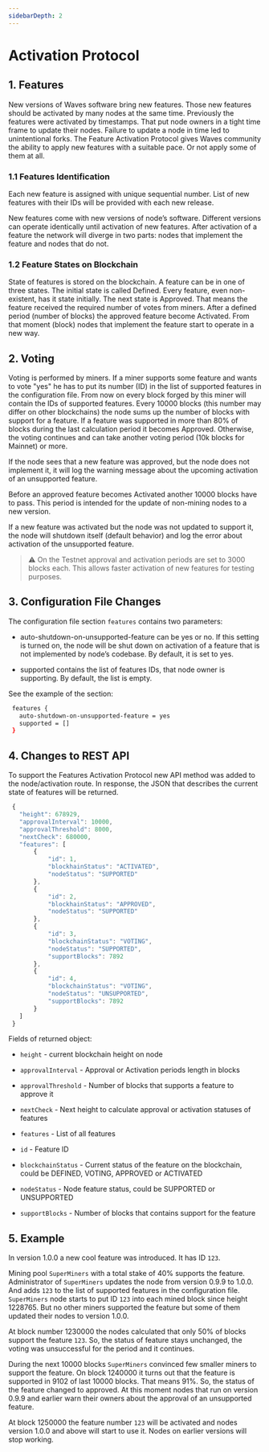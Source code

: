 ```yaml
---
sidebarDepth: 2
---
```


# Activation Protocol

## 1. Features

New versions of Waves software bring new features. Those new features should be activated by many nodes at the same time. Previously the features were activated by timestamps. That put node owners in a tight time frame to update their nodes. Failure to update a node in time led to unintentional forks. The Feature Activation Protocol gives Waves community the ability to apply new features with a suitable pace. Or not apply some of them at all.

### 1.1 Features Identification

Each new feature is assigned with unique sequential number. List of new features with their IDs will be provided with each new release.

New features come with new versions of node’s software. Different versions can operate identically until activation of new features. After activation of a feature the network will diverge in two parts: nodes that implement the feature and nodes that do not.

### 1.2 Feature States on Blockchain

State of features is stored on the blockchain. A feature can be in one of three states. The initial state is called Defined. Every feature, even non-existent, has it state initially. The next state is Approved. That means the feature received the required number of votes from miners. After a defined period \(number of blocks\) the approved feature become Activated. From that moment \(block\) nodes that implement the feature start to operate in a new way.

## 2. Voting

Voting is performed by miners. If a miner supports some feature and wants to vote "yes" he has to put its number \(ID\) in the list of supported features in the configuration file. From now on every block forged by this miner will contain the IDs of supported features. Every 10000 blocks \(this number may differ on other blockchains\) the node sums up the number of blocks with support for a feature. If a feature was supported in more than 80% of blocks during the last calculation period it becomes Approved. Otherwise, the voting continues and can take another voting period \(10k blocks for Mainnet\) or more.

If the node sees that a new feature was approved, but the node does not implement it, it will log the warning message about the upcoming activation of an unsupported feature.

Before an approved feature becomes Activated another 10000 blocks have to pass. This period is intended for the update of non-mining nodes to a new version.

If a new feature was activated but the node was not updated to support it, the node will shutdown itself \(default behavior\) and log the error about activation of the unsupported feature.

> :warning: On the Testnet approval and activation periods are set to 3000 blocks each. This allows faster activation of new features for testing purposes.

## 3. Configuration File Changes

The configuration file section `features` contains two parameters:

* auto-shutdown-on-unsupported-feature can be yes or no. If this setting is turned on, the node will be shut down on activation of a feature that is not implemented by node’s codebase. By default, it is set to yes.

* supported contains the list of features IDs, that node owner is supporting. By default, the list is empty.

See the example of the section:

```bash
 features {
   auto-shutdown-on-unsupported-feature = yes
   supported = []
 }
```

## 4. Changes to REST API

To support the Features Activation Protocol new API method was added to the node/activation route. In response, the JSON that describes the current state of features will be returned.

```js
 {
   "height": 678929,
   "approvalInterval": 10000,
   "approvalThreshold": 8000,
   "nextCheck": 680000,
   "features": [
       {
           "id": 1,
           "blockhainStatus": "ACTIVATED",
           "nodeStatus": "SUPPORTED"
       },
       {
           "id": 2,
           "blockhainStatus": "APPROVED",
           "nodeStatus": "SUPPORTED"
       },
       {
           "id": 3,
           "blockchainStatus": "VOTING",
           "nodeStatus": "SUPPORTED",
           "supportBlocks": 7892
       },
       {
           "id": 4,
           "blockchainStatus": "VOTING",
           "nodeStatus": "UNSUPPORTED",
           "supportBlocks": 7892
       }
   ]
 }
```

Fields of returned object:

* `height` - current blockchain height on node

* `approvalInterval` - Approval or Activation periods length in blocks

* `approvalThreshold` - Number of blocks that supports a feature to approve it

* `nextCheck` - Next height to calculate approval or activation statuses of features

* `features` - List of all features

* `id` - Feature ID

* `blockchainStatus` - Current status of the feature on the blockchain, could be DEFINED, VOTING, APPROVED or ACTIVATED

* `nodeStatus` - Node feature status, could be SUPPORTED or UNSUPPORTED

* `supportBlocks` - Number of blocks that contains support for the feature

## 5. Example

In version 1.0.0 a new cool feature was introduced. It has ID `123`.

Mining pool `SuperMiners` with a total stake of 40% supports the feature. Administrator of `SuperMiners` updates the node from version 0.9.9 to 1.0.0. And adds `123` to the list of supported features in the configuration file. `SuperMiners` node starts to put ID `123` into each mined block since height 1228765. But no other miners supported the feature but some of them updated their nodes to version 1.0.0.

At block number 1230000 the nodes calculated that only 50% of blocks support the feature `123`. So, the status of feature stays unchanged, the voting was unsuccessful for the period and it continues.

During the next 10000 blocks `SuperMiners` convinced few smaller miners to support the feature. On block 1240000 it turns out that the feature is supported in 9102 of last 10000 blocks. That means 91%. So, the status of the feature changed to approved. At this moment nodes that run on version 0.9.9 and earlier warn their owners about the approval of an unsupported feature.

At block 1250000 the feature number `123` will be activated and nodes version 1.0.0 and above will start to use it. Nodes on earlier versions will stop working.
